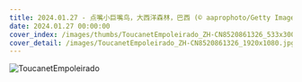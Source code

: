 ```yaml
---
title: 2024.01.27 - 点嘴小巨嘴鸟，大西洋森林，巴西 (© aaprophoto/Getty Images)
date: 2024.01.27 00:00:00
cover_index: /images/thumbs/ToucanetEmpoleirado_ZH-CN8520861326_533x300.jpg
cover_detail: /images/ToucanetEmpoleirado_ZH-CN8520861326_1920x1080.jpg
---
```


![ToucanetEmpoleirado](/images/ToucanetEmpoleirado_ZH-CN8520861326_1920x1080.jpg)

